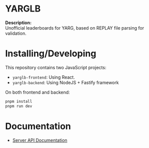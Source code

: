 <h1>YARGLB</h1>

**Description:**  
Unofficial leaderboards for YARG, based on REPLAY file parsing for validation.

# Installing/Developing

This repository contains two JavaScript projects:

- `yarglb-frontend`: Using React.
- `yarglb-backend`: Using NodeJS + Fastify framework

On both frontend and backend:

```bat
pnpm install
pnpm run dev
```

# Documentation

- [Server API Documentation](docs/serverapi.md)
